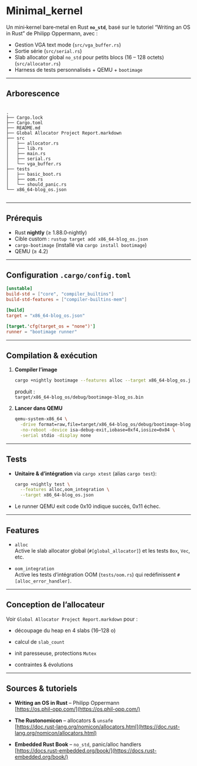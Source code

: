# Minimal_kernel


Un mini‑kernel bare‑metal en Rust **`no_std`**, basé sur le tutoriel “Writing an OS in Rust” de Philipp Oppermann, avec :

- Gestion VGA text mode (`src/vga_buffer.rs`)  
- Sortie série (`src/serial.rs`)  
- Slab allocator global `no_std` pour petits blocs (16 – 128 octets) (`src/allocator.rs`)  
- Harness de tests personnalisés + QEMU + `bootimage`  

---

## Arborescence


```

.
├── Cargo.lock
├── Cargo.toml
├── README.md
├── Global Allocator Project Report.markdown
├── src
│   ├── allocator.rs
│   ├── lib.rs
│   ├── main.rs
│   ├── serial.rs
│   └── vga_buffer.rs
├── tests
│   ├── basic_boot.rs
│   ├── oom.rs
│   └── should_panic.rs
└── x86_64-blog_os.json


```

---

## Prérequis

- Rust **nightly** (≥ 1.88.0‑nightly)  
- Cible custom : `rustup target add x86_64-blog_os.json`  
- `cargo‑bootimage` (installé via `cargo install bootimage`)  
- QEMU (≥ 4.2)

---

## Configuration `.cargo/config.toml`

```toml
[unstable]
build-std = ["core", "compiler_builtins"]
build-std-features = ["compiler-builtins-mem"]

[build]
target = "x86_64-blog_os.json"

[target.'cfg(target_os = "none")']
runner = "bootimage runner"

```

----------

## Compilation & exécution

1.  **Compiler l’image**
    
    ```bash
    cargo +nightly bootimage --features alloc --target x86_64-blog_os.json
    
    ```
    
    produit :  
    `target/x86_64-blog_os/debug/bootimage-blog_os.bin`
    
2.  **Lancer dans QEMU**
    
    ```bash
    qemu-system-x86_64 \
      -drive format=raw,file=target/x86_64-blog_os/debug/bootimage-blog_os.bin \
      -no-reboot -device isa-debug-exit,iobase=0xf4,iosize=0x04 \
      -serial stdio -display none
    
    ```
    

----------

## Tests

-   **Unitaire & d’intégration** via `cargo xtest` (alias `cargo test`):
    
    ```bash
    cargo +nightly test \
      --features alloc,oom_integration \
      --target x86_64-blog_os.json
    
    ```
    
-   Le runner QEMU exit code 0x10 indique succès, 0x11 échec.
    

----------

## Features

-   `alloc`  
    Active le slab allocator global (`#[global_allocator]`) et les tests `Box`, `Vec`, etc.
    
-   `oom_integration`  
    Active les tests d’intégration OOM (`tests/oom.rs`) qui redéfinissent `#[alloc_error_handler]`.
    

----------

## Conception de l’allocateur

Voir `Global Allocator Project Report.markdown` pour :

-   découpage du heap en 4 slabs (16–128 o)
    
-   calcul de `slab_count`
    
-   init paresseuse, protections `Mutex`
    
-   contraintes & évolutions
    

----------

## Sources & tutoriels

-   **Writing an OS in Rust** – Philipp Oppermann  
    [https://os.phil-opp.com/](https://os.phil-opp.com/)
    
-   **The Rustonomicon** – allocators & `unsafe`  
    [https://doc.rust-lang.org/nomicon/allocators.html](https://doc.rust-lang.org/nomicon/allocators.html)
    
-   **Embedded Rust Book** – `no_std`, panic/alloc handlers  
    [https://docs.rust-embedded.org/book/](https://docs.rust-embedded.org/book/)
    
